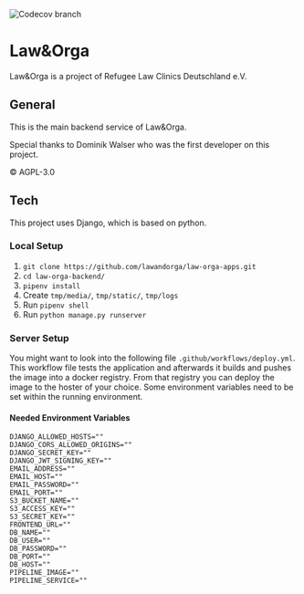 ![Codecov branch](https://img.shields.io/endpoint?url=https://raw.githubusercontent.com/wiki/lawandorga/lawandorga-backend/python-coverage-comment-action-badge.json)

# Law&Orga

Law&Orga is a project of Refugee Law Clinics Deutschland e.V.

## General

This is the main backend service of Law&Orga.

Special thanks to Dominik Walser who was the first developer on this project.

© AGPL-3.0

## Tech

This project uses Django, which is based on python.

### Local Setup

1. `git clone https://github.com/lawandorga/law-orga-apps.git`
2. `cd law-orga-backend/`
3. `pipenv install`
4. Create `tmp/media/`, `tmp/static/`, `tmp/logs`
5. Run `pipenv shell`
6. Run `python manage.py runserver`

### Server Setup

You might want to look into the following file `.github/workflows/deploy.yml`. This workflow file tests the application
and afterwards it builds and pushes the image into a docker registry. From that registry you can deploy the image to the
hoster of your choice. Some environment variables need to be set within the running environment.

#### Needed Environment Variables

```
DJANGO_ALLOWED_HOSTS=""
DJANGO_CORS_ALLOWED_ORIGINS=""
DJANGO_SECRET_KEY=""
DJANGO_JWT_SIGNING_KEY=""
EMAIL_ADDRESS=""
EMAIL_HOST=""
EMAIL_PASSWORD=""
EMAIL_PORT=""
S3_BUCKET_NAME=""
S3_ACCESS_KEY=""
S3_SECRET_KEY=""
FRONTEND_URL=""
DB_NAME=""
DB_USER=""
DB_PASSWORD=""
DB_PORT=""
DB_HOST=""
PIPELINE_IMAGE=""
PIPELINE_SERVICE=""
```
